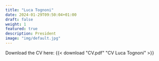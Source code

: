 ```yaml
---
title: "Luca Tognoni"
date: 2024-01-29T09:50:04+01:00
draft: false
weight: 1
featured: true
description: President
image: "img/default.jpg"
---
```


Download the CV here:
{{< download "CV.pdf" "CV Luca Tognoni" >}}
